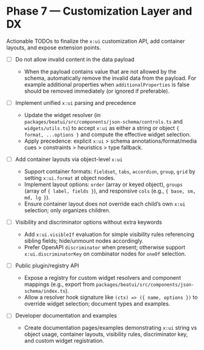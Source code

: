 # Phase 7 — Customization Layer and DX

Actionable TODOs to finalize the `x:ui` customization API, add container layouts, and expose extension points.

- [ ] Do not allow invalid content in the data payload
  - When the payload contains value that are not allowed by the schema, automatically remove the invalid data from the payload. For example additional properties when `additionalProperties` is false should be removed immediately (or ignored if preferable).

- [ ] Implement unified `x:ui` parsing and precedence
  - Update the widget resolver (in `packages/beatui/src/components/json-schema/controls.ts` and `widgets/utils.ts`) to accept `x:ui` as either a string or object `{ format, ...options }` and compute the effective widget selection.
  - Apply precedence: explicit `x:ui` > schema annotations/format/media cues > constraints > heuristics > type fallback.

- [ ] Add container layouts via object-level `x:ui`
  - Support container formats: `fieldset`, `tabs`, `accordion`, `group`, `grid` by setting `x:ui.format` at object nodes.
  - Implement layout options: `order` (array or keyed object), `groups` (array of `{ label, fields }`), and responsive `cols` (e.g., `{ base, sm, md, lg }`).
  - Ensure container layout does not override each child’s own `x:ui` selection; only organizes children.

- [ ] Visibility and discriminator options without extra keywords
  - Add `x:ui.visibleIf` evaluation for simple visibility rules referencing sibling fields; hide/unmount nodes accordingly.
  - Prefer OpenAPI `discriminator` when present; otherwise support `x:ui.discriminatorKey` on combinator nodes for `oneOf` selection.

- [ ] Public plugin/registry API
  - Expose a registry for custom widget resolvers and component mappings (e.g., export from `packages/beatui/src/components/json-schema/index.ts`).
  - Allow a resolver hook signature like `(ctx) => ({ name, options })` to override widget selection; document types and examples.

- [ ] Developer documentation and examples
  - Create documentation pages/examples demonstrating `x:ui` string vs object usage, container layouts, visibility rules, discriminator key, and custom widget registration.

